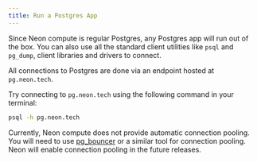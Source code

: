 ```yaml
---
title: Run a Postgres App
---
```


Since Neon compute is regular Postgres, any Postgres app will run out of the box.
You can also use all the standard client utilities like `psql` and `pg_dump`, client libraries and drivers to connect.

All connections to Postgres are done via an endpoint hosted at `pg.neon.tech`.

Try connecting to `pg.neon.tech` using the following command in your terminal:

```bash
psql -h pg.neon.tech
```

Currently, Neon compute does not provide automatic connection pooling. You will need to
use [pg_bouncer](https://www.pgbouncer.org/) or a similar tool for connection pooling. Neon will enable connection pooling in the future releases.
